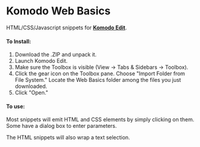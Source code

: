 Komodo Web Basics
=================

HTML/CSS/Javascript snippets for [**Komodo Edit**](http://www.activestate.com/komodo-edit). 

#### To Install:

1. Download the .ZIP and unpack it.
2. Launch Komodo Edit.
3. Make sure the Toolbox is visible (View -> Tabs & Sidebars -> Toolbox).
4. Click the gear icon on the Toolbox pane. Choose "Import Folder from File System." Locate the Web Basics folder among the files you just downloaded.
5. Click "Open."

#### To use:

Most snippets will emit HTML and CSS elements by simply clicking on them. Some have a dialog box to enter parameters. 

The HTML snippets will also wrap a text selection.